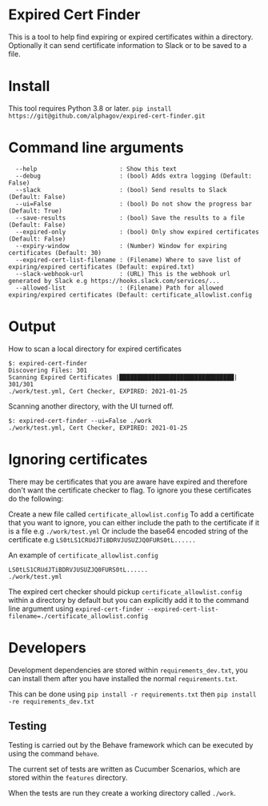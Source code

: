 # Expired Cert Finder
This is a tool to help find expiring or expired certificates within a directory. 
Optionally it can send certificate information to Slack or to be saved to a file.

# Install
This tool requires Python 3.8 or later.
`pip install https://git@github.com/alphagov/expired-cert-finder.git`

# Command line arguments
``` 
  --help                       : Show this text
  --debug                      : (bool) Adds extra logging (Default: False)
  --slack                      : (bool) Send results to Slack (Default: False)
  --ui=False                   : (bool) Do not show the progress bar (Default: True)
  --save-results               : (bool) Save the results to a file (Default: False)
  --expired-only               : (bool) Only show expired certificates (Default: False)
  --expiry-window              : (Number) Window for expiring certificates (Default: 30)
  --expired-cert-list-filename : (Filename) Where to save list of expiring/expired certificates (Default: expired.txt) 
  --slack-webhook-url          : (URL) This is the webhook url generated by Slack e.g https://hooks.slack.com/services/...
  --allowed-list               : (Filename) Path for allowed expiring/expired certificates (Default: certificate_allowlist.config
```

# Output
How to scan a local directory for expired certificates
```
$: expired-cert-finder
Discovering Files: 301
Scanning Expired Certificates |████████████████████████████████| 301/301
./work/test.yml, Cert Checker, EXPIRED: 2021-01-25
```
Scanning another directory, with the UI turned off.

```
$: expired-cert-finder --ui=False ./work
./work/test.yml, Cert Checker, EXPIRED: 2021-01-25
```

# Ignoring certificates
There may be certificates that you are aware have expired and therefore don't want the certificate checker to flag. To ignore you these certificates do the following:

Create a new file called `certificate_allowlist.config`
To add a certificate that you want to ignore, you can either include the path to the certificate if it is a file e.g `./work/test.yml`
Or include the base64 encoded string of the certificate e.g `LS0tLS1CRUdJTiBDRVJUSUZJQ0FURS0tL......`

An example of `certificate_allowlist.config`
```
LS0tLS1CRUdJTiBDRVJUSUZJQ0FURS0tL......
./work/test.yml
```

The expired cert checker should pickup `certificate_allowlist.config` within a directory by default but you can explicitly add it to the command line argument using `expired-cert-finder --expired-cert-list-filename=./certificate_allowlist.config`

# Developers

Development dependencies are stored within `requirements_dev.txt`, you can install them after you have installed the normal `requirements.txt`.

This can be done using `pip install -r requirements.txt` then `pip install -re requirements_dev.txt`

## Testing

Testing is carried out by the Behave framework which can be executed by using the command `behave`.

The current set of tests are written as Cucumber Scenarios, which are stored within the `features` directory.

When the tests are run they create a working directory called `./work`.
